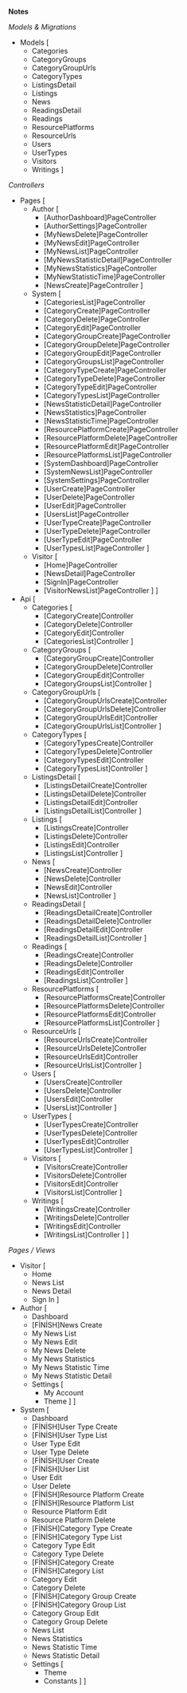 **Notes**

*Models & Migrations*
* Models [
    * Categories
    * CategoryGroups
    * CategoryGroupUrls
    * CategoryTypes
    * ListingsDetail
    * Listings
    * News
    * ReadingsDetail
    * Readings
    * ResourcePlatforms
    * ResourceUrls
    * Users
    * UserTypes
    * Visitors
    * Writings
]

*Controllers*
* Pages [
    * Author [
        * [AuthorDashboard]PageController
        * [AuthorSettings]PageController
        * [MyNewsDelete]PageController
        * [MyNewsEdit]PageController
        * [MyNewsList]PageController
        * [MyNewsStatisticDetail]PageController
        * [MyNewsStatistics]PageController
        * [MyNewStatisticTime]PageController
        * [NewsCreate]PageController
    ]
    * System [
        * [CategoriesList]PageController
        * [CategoryCreate]PageController
        * [CategoryDelete]PageController
        * [CategoryEdit]PageController
        * [CategoryGroupCreate]PageController
        * [CategoryGroupDelete]PageController
        * [CategoryGroupEdit]PageController
        * [CategoryGroupsList]PageController
        * [CategoryTypeCreate]PageController
        * [CategoryTypeDelete]PageController
        * [CategoryTypeEdit]PageController
        * [CategoryTypesList]PageController
        * [NewsStatisticDetail]PageController
        * [NewsStatistics]PageController
        * [NewsStatisticTime]PageController
        * [ResourcePlatformCreate]PageController
        * [ResourcePlatformDelete]PageController
        * [ResourcePlatformEdit]PageController
        * [ResourcePlatformsList]PageController
        * [SystemDashboard]PageController
        * [SystemNewsList]PageController
        * [SystemSettings]PageController
        * [UserCreate]PageController
        * [UserDelete]PageController
        * [UserEdit]PageController
        * [UsersList]PageController
        * [UserTypeCreate]PageController
        * [UserTypeDelete]PageController
        * [UserTypeEdit]PageController
        * [UserTypesList]PageController
    ]
    * Visitor [
        * [Home]PageController
        * [NewsDetail]PageController
        * [SignIn]PageController
        * [VisitorNewsList]PageController
    ]
]
* Api [
    * Categories [
        * [CategoryCreate]Controller
        * [CategoryDelete]Controller
        * [CategoryEdit]Controller
        * [CategoriesList]Controller
    ]
    * CategoryGroups [
        * [CategoryGroupCreate]Controller
        * [CategoryGroupDelete]Controller
        * [CategoryGroupEdit]Controller
        * [CategoryGroupsList]Controller
    ]
    * CategoryGroupUrls [
        * [CategoryGroupUrlsCreate]Controller
        * [CategoryGroupUrlsDelete]Controller
        * [CategoryGroupUrlsEdit]Controller
        * [CategoryGroupUrlsList]Controller
    ]
    * CategoryTypes [
        * [CategoryTypesCreate]Controller
        * [CategoryTypesDelete]Controller
        * [CategoryTypesEdit]Controller
        * [CategoryTypesList]Controller
    ]
    * ListingsDetail [
        * [ListingsDetailCreate]Controller
        * [ListingsDetailDelete]Controller
        * [ListingsDetailEdit]Controller
        * [ListingsDetailList]Controller
    ]
    * Listings [
        * [ListingsCreate]Controller
        * [ListingsDelete]Controller
        * [ListingsEdit]Controller
        * [ListingsList]Controller
    ]
    * News [
        * [NewsCreate]Controller
        * [NewsDelete]Controller
        * [NewsEdit]Controller
        * [NewsList]Controller
    ]
    * ReadingsDetail [
        * [ReadingsDetailCreate]Controller
        * [ReadingsDetailDelete]Controller
        * [ReadingsDetailEdit]Controller
        * [ReadingsDetailList]Controller
    ]
    * Readings [
        * [ReadingsCreate]Controller
        * [ReadingsDelete]Controller
        * [ReadingsEdit]Controller
        * [ReadingsList]Controller
    ]
    * ResourcePlatforms [
        * [ResourcePlatformsCreate]Controller
        * [ResourcePlatformsDelete]Controller
        * [ResourcePlatformsEdit]Controller
        * [ResourcePlatformsList]Controller
    ]
    * ResourceUrls [
        * [ResourceUrlsCreate]Controller
        * [ResourceUrlsDelete]Controller
        * [ResourceUrlsEdit]Controller
        * [ResourceUrlsList]Controller
    ]
    * Users [
        * [UsersCreate]Controller
        * [UsersDelete]Controller
        * [UsersEdit]Controller
        * [UsersList]Controller
    ]
    * UserTypes [
        * [UserTypesCreate]Controller
        * [UserTypesDelete]Controller
        * [UserTypesEdit]Controller
        * [UserTypesList]Controller
    ]
    * Visitors [
        * [VisitorsCreate]Controller
        * [VisitorsDelete]Controller
        * [VisitorsEdit]Controller
        * [VisitorsList]Controller
    ]
    * Writings [
        * [WritingsCreate]Controller
        * [WritingsDelete]Controller
        * [WritingsEdit]Controller
        * [WritingsList]Controller
    ]
]

*Pages / Views*
* Visitor [
    - Home
    - News List
    - News Detail
    - Sign In
]
* Author [
    - Dashboard
    - [FİNİSH]News Create
    - My News List
    - My News Edit
    - My News Delete
    - My News Statistics
    - My News Statistic Time
    - My News Statistic Detail
    - Settings [
        - My Account
        - Theme
    ]
]
* System [
    - Dashboard
    - [FİNİSH]User Type Create
    - [FİNİSH]User Type List
    - User Type Edit
    - User Type Delete
    - [FİNİSH]User Create
    - [FİNİSH]User List
    - User Edit
    - User Delete
    - [FİNİSH]Resource Platform Create
    - [FİNİSH]Resource Platform List
    - Resource Platform Edit
    - Resource Platform Delete
    - [FİNİSH]Category Type Create
    - [FİNİSH]Category Type List
    - Category Type Edit
    - Category Type Delete
    - [FİNİSH]Category Create
    - [FİNİSH]Category List
    - Category Edit
    - Category Delete
    - [FİNİSH]Category Group Create
    - [FİNİSH]Category Group List
    - Category Group Edit
    - Category Group Delete
    - News List 
    - News Statistics
    - News Statistic Time
    - News Statistic Detail
    - Settings [
        - Theme
        - Constants
    ]
]